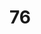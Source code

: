 # 76
<!DOCTYPE HTML>
<html>
<head>
  <Title>>Simple 
# HTML p
    page</ title>
</head>
</body>
  <h1>Welcome to My webpage</h1>
  <p>This is a simple HTML page.</p>
</body>
</html>
